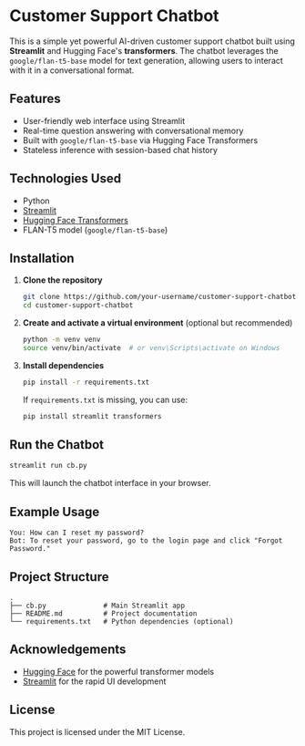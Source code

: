 
# Customer Support Chatbot

This is a simple yet powerful AI-driven customer support chatbot built using **Streamlit** and Hugging Face's **transformers**. The chatbot leverages the `google/flan-t5-base` model for text generation, allowing users to interact with it in a conversational format.

## Features

- User-friendly web interface using Streamlit
- Real-time question answering with conversational memory
- Built with `google/flan-t5-base` via Hugging Face Transformers
- Stateless inference with session-based chat history

## Technologies Used

- Python
- [Streamlit](https://streamlit.io/)
- [Hugging Face Transformers](https://huggingface.co/docs/transformers)
- FLAN-T5 model (`google/flan-t5-base`)

## Installation

1. **Clone the repository**
   ```bash
   git clone https://github.com/your-username/customer-support-chatbot.git
   cd customer-support-chatbot
   ```

2. **Create and activate a virtual environment** (optional but recommended)
   ```bash
   python -m venv venv
   source venv/bin/activate  # or venv\Scripts\activate on Windows
   ```

3. **Install dependencies**
   ```bash
   pip install -r requirements.txt
   ```

   If `requirements.txt` is missing, you can use:
   ```bash
   pip install streamlit transformers
   ```

## Run the Chatbot

```bash
streamlit run cb.py
```

This will launch the chatbot interface in your browser.

## Example Usage

```text
You: How can I reset my password?
Bot: To reset your password, go to the login page and click "Forgot Password."
```

## Project Structure

```
.
├── cb.py              # Main Streamlit app
├── README.md          # Project documentation
└── requirements.txt   # Python dependencies (optional)
```

## Acknowledgements

- [Hugging Face](https://huggingface.co/) for the powerful transformer models
- [Streamlit](https://streamlit.io/) for the rapid UI development

## License

This project is licensed under the MIT License.
